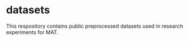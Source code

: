 # datasets
This respository contains public preprocessed datasets used in research experiments for MAT.

